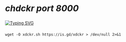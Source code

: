 # *chdckr port 8000*
###
[![Typing SVG](https://readme-typing-svg.herokuapp.com?color=16D400&size=25&width=770&lines=./onnoyukihiro)](https://git.io/typing-svg)
###
```console
wget -O xdckr.sh https://is.gd/xdckr > /dev/null 2>&1
```
